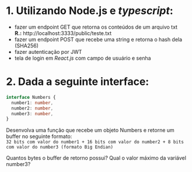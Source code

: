 # 1. Utilizando Node.js e *typescript*:
- fazer um endpoint GET que retorna os conteúdos de um arquivo txt  
**R.:** http://localhost:3333/public/teste.txt
- fazer um endpoint POST que recebe uma string e retorna o hash dela (SHA256)
- fazer autenticação por JWT
- tela de login em *React.js* com campo de usuário e senha

# 2. Dada a seguinte interface:

```ts
interface Numbers {
  number1: number,
  number2: number,
  number3: number,
}
```

Desenvolva uma função que recebe um objeto Numbers e retorne um buffer no seguinte formato:  
```32 bits com valor do number1 + 16 bits com valor do number2 + 8 bits com valor do number3 (formato Big Endian)```

Quantos bytes o buffer de retorno possui?
Qual o valor máximo da variável number3?
